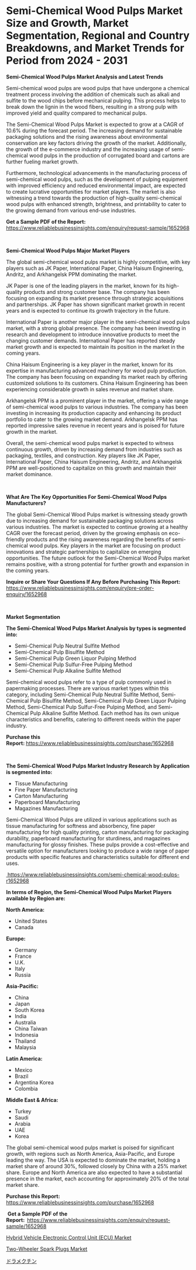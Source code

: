 <p><h1>Semi-Chemical Wood Pulps Market Size and Growth, Market Segmentation, Regional and Country Breakdowns, and Market Trends for Period from 2024 -  2031</h1></p><p><strong>Semi-Chemical Wood Pulps Market Analysis and Latest Trends</strong></p>
<p><p>Semi-chemical wood pulps are wood pulps that have undergone a chemical treatment process involving the addition of chemicals such as alkali and sulfite to the wood chips before mechanical pulping. This process helps to break down the lignin in the wood fibers, resulting in a strong pulp with improved yield and quality compared to mechanical pulps.</p><p>The Semi-Chemical Wood Pulps Market is expected to grow at a CAGR of 10.6% during the forecast period. The increasing demand for sustainable packaging solutions and the rising awareness about environmental conservation are key factors driving the growth of the market. Additionally, the growth of the e-commerce industry and the increasing usage of semi-chemical wood pulps in the production of corrugated board and cartons are further fueling market growth.</p><p>Furthermore, technological advancements in the manufacturing process of semi-chemical wood pulps, such as the development of pulping equipment with improved efficiency and reduced environmental impact, are expected to create lucrative opportunities for market players. The market is also witnessing a trend towards the production of high-quality semi-chemical wood pulps with enhanced strength, brightness, and printability to cater to the growing demand from various end-use industries.</p></p>
<p><strong>Get a Sample PDF of the Report:&nbsp;</strong> <a href="https://www.reliablebusinessinsights.com/enquiry/request-sample/1652968">https://www.reliablebusinessinsights.com/enquiry/request-sample/1652968</a></p>
<p>&nbsp;</p>
<p><strong>Semi-Chemical Wood Pulps Major Market Players</strong></p>
<p><p>The global semi-chemical wood pulps market is highly competitive, with key players such as JK Paper, International Paper, China Haisum Engineering, Andritz, and Arkhangelsk PPM dominating the market. </p><p>JK Paper is one of the leading players in the market, known for its high-quality products and strong customer base. The company has been focusing on expanding its market presence through strategic acquisitions and partnerships. JK Paper has shown significant market growth in recent years and is expected to continue its growth trajectory in the future.</p><p>International Paper is another major player in the semi-chemical wood pulps market, with a strong global presence. The company has been investing in research and development to introduce innovative products to meet the changing customer demands. International Paper has reported steady market growth and is expected to maintain its position in the market in the coming years.</p><p>China Haisum Engineering is a key player in the market, known for its expertise in manufacturing advanced machinery for wood pulp production. The company has been focusing on expanding its market reach by offering customized solutions to its customers. China Haisum Engineering has been experiencing considerable growth in sales revenue and market share.</p><p>Arkhangelsk PPM is a prominent player in the market, offering a wide range of semi-chemical wood pulps to various industries. The company has been investing in increasing its production capacity and enhancing its product portfolio to cater to the growing market demand. Arkhangelsk PPM has reported impressive sales revenue in recent years and is poised for future growth in the market. </p><p>Overall, the semi-chemical wood pulps market is expected to witness continuous growth, driven by increasing demand from industries such as packaging, textiles, and construction. Key players like JK Paper, International Paper, China Haisum Engineering, Andritz, and Arkhangelsk PPM are well-positioned to capitalize on this growth and maintain their market dominance.</p></p>
<p>&nbsp;</p>
<p><strong>What Are The Key Opportunities For Semi-Chemical Wood Pulps Manufacturers?</strong></p>
<p><p>The global Semi-Chemical Wood Pulps market is witnessing steady growth due to increasing demand for sustainable packaging solutions across various industries. The market is expected to continue growing at a healthy CAGR over the forecast period, driven by the growing emphasis on eco-friendly products and the rising awareness regarding the benefits of semi-chemical wood pulps. Key players in the market are focusing on product innovations and strategic partnerships to capitalize on emerging opportunities. The future outlook for the Semi-Chemical Wood Pulps market remains positive, with a strong potential for further growth and expansion in the coming years.</p></p>
<p><strong>Inquire or Share Your Questions If Any Before Purchasing This Report:</strong> <a href="https://www.reliablebusinessinsights.com/enquiry/pre-order-enquiry/1652968">https://www.reliablebusinessinsights.com/enquiry/pre-order-enquiry/1652968</a></p>
<p>&nbsp;</p>
<p><strong>Market Segmentation</strong></p>
<p><strong>The Semi-Chemical Wood Pulps Market Analysis by types is segmented into:</strong></p>
<p><ul><li>Semi-Chemical Pulp Neutral Sulfite Method</li><li>Semi-Chemical Pulp Bisulfite Method</li><li>Semi-Chemical Pulp Green Liquor Pulping Method</li><li>Semi-Chemical Pulp Sulfur-Free Pulping Method</li><li>Semi-Chemical Pulp Alkaline Sulfite Method</li></ul></p>
<p><p>Semi-chemical wood pulps refer to a type of pulp commonly used in papermaking processes. There are various market types within this category, including Semi-Chemical Pulp Neutral Sulfite Method, Semi-Chemical Pulp Bisulfite Method, Semi-Chemical Pulp Green Liquor Pulping Method, Semi-Chemical Pulp Sulfur-Free Pulping Method, and Semi-Chemical Pulp Alkaline Sulfite Method. Each method has its own unique characteristics and benefits, catering to different needs within the paper industry.</p></p>
<p><strong>Purchase this Report:&nbsp;</strong><a href="https://www.reliablebusinessinsights.com/purchase/1652968">https://www.reliablebusinessinsights.com/purchase/1652968</a></p>
<p>&nbsp;</p>
<p><strong>The Semi-Chemical Wood Pulps Market Industry Research by Application is segmented into:</strong></p>
<p><ul><li>Tissue Manufacturing</li><li>Fine Paper Manufacturing</li><li>Carton Manufacturing</li><li>Paperboard Manufacturing</li><li>Magazines Manufacturing</li></ul></p>
<p><p>Semi-Chemical Wood Pulps are utilized in various applications such as tissue manufacturing for softness and absorbency, fine paper manufacturing for high quality printing, carton manufacturing for packaging durability, paperboard manufacturing for sturdiness, and magazines manufacturing for glossy finishes. These pulps provide a cost-effective and versatile option for manufacturers looking to produce a wide range of paper products with specific features and characteristics suitable for different end uses.</p></p>
<p><a href="https://www.reliablebusinessinsights.com/semi-chemical-wood-pulps-r1652968">&nbsp;https://www.reliablebusinessinsights.com/semi-chemical-wood-pulps-r1652968</a></p>
<p><strong>In terms of Region, the Semi-Chemical Wood Pulps Market Players available by Region are:</strong></p>
<p>
    <p> <strong> North America: </strong>
        <ul>
            <li>United States</li>
            <li>Canada</li>
        </ul>
        </p> 
    <p> <strong> Europe: </strong>
        <ul>
            <li>Germany</li>
            <li>France</li>
            <li>U.K.</li>
            <li>Italy</li>
            <li>Russia</li>
        </ul>
        </p> 
    <p> <strong> Asia-Pacific: </strong>
        <ul>
            <li>China</li>
            <li>Japan</li>
            <li>South Korea</li>
            <li>India</li>
            <li>Australia</li>
            <li>China Taiwan</li>
            <li>Indonesia</li>
            <li>Thailand</li>
            <li>Malaysia</li>
        </ul>
        </p> 
    <p> <strong> Latin America: </strong>
        <ul>
            <li>Mexico</li>
            <li>Brazil</li>
            <li>Argentina Korea</li>
            <li>Colombia</li>
        </ul>
        </p> 
    <p> <strong> Middle East & Africa: </strong>
        <ul>
            <li>Turkey</li>
            <li>Saudi</li>
            <li>Arabia</li>
            <li>UAE</li>
            <li>Korea</li>
        </ul>
    </p>
    </p>
<p><p>The global semi-chemical wood pulps market is poised for significant growth, with regions such as North America, Asia-Pacific, and Europe leading the way. The USA is expected to dominate the market, holding a market share of around 30%, followed closely by China with a 25% market share. Europe and North America are also expected to have a substantial presence in the market, each accounting for approximately 20% of the total market share.</p></p>
<p><strong>Purchase this Report: </strong><a href="https://www.reliablebusinessinsights.com/purchase/1652968">https://www.reliablebusinessinsights.com/purchase/1652968</a></p>
<p>&nbsp;<strong>Get a Sample PDF of the Report:&nbsp;&nbsp;</strong><a href="https://www.reliablebusinessinsights.com/enquiry/request-sample/1652968">https://www.reliablebusinessinsights.com/enquiry/request-sample/1652968</a></p>
<p><strong></strong></p>
<p><p><a href="https://medium.com/@williambatz1907/hybrid-vehicle-electronic-control-unit-ecu-market-outlook-complete-industry-analysis-2024-to-734c49e41bec">Hybrid Vehicle Electronic Control Unit (ECU) Market</a></p><p><a href="https://medium.com/@judypierce2022/global-two-wheeler-spark-plugs-market-size-is-expected-to-experience-a-cagr-of-13-3-e1575a61354a">Two-Wheeler Spark Plugs Market</a></p><p><a href="https://github.com/oafhukehf4709715/Market-Research-Report-List-3/blob/main/77795183765.md">ドラメクチン</a></p></p>